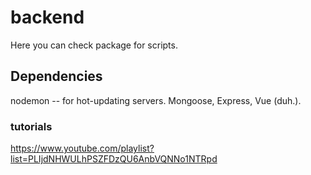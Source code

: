 # backend

Here you can check package for scripts.

## Dependencies

nodemon -- for hot-updating servers. Mongoose, Express, Vue  (duh.).

### tutorials

https://www.youtube.com/playlist?list=PLIjdNHWULhPSZFDzQU6AnbVQNNo1NTRpd